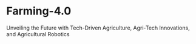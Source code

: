 # Farming-4.0
Unveiling the Future with Tech-Driven Agriculture, Agri-Tech Innovations, and Agricultural Robotics
